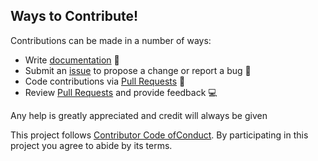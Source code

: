 ## Ways to Contribute!

Contributions can be made in a number of ways:

- Write [documentation][readme]  📝
- Submit an [issue][new issue] to propose a change or report a bug 🐛
- Code contributions via [Pull Requests][new pull request] 🚀
- Review [Pull Requests][pull requests] and provide feedback 💻

Any help is greatly appreciated and credit will always be given

This project follows [Contributor Code ofConduct][code of conduct].
By participating in this project you agree to abide by its terms.

[readme]: https://github.com/tprasadtp/ubuntu-post-install/blob/master/README.md
[new issue]: https://github.com/tprasadtp/ubuntu-post-install/issues/new/
[new pull request]: https://github.com/tprasadtp/ubuntu-post-install/compare
[pull requests]: https://github.com/tprasadtp/ubuntu-post-install/pulls
[code of conduct]: /.github/CODE_OF_CONDUCT.md
[community]: /.github/COMMUNITY.md
